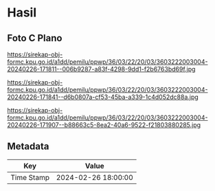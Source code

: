 # Hasil

## Foto C Plano

https://sirekap-obj-formc.kpu.go.id/a1dd/pemilu/ppwp/36/03/22/20/03/3603222003004-20240226-171811--006b9287-a83f-4298-9dd1-f2b6763bd69f.jpg

https://sirekap-obj-formc.kpu.go.id/a1dd/pemilu/ppwp/36/03/22/20/03/3603222003004-20240226-171841--d6b0807a-cf53-45ba-a339-1c4d052dc88a.jpg

https://sirekap-obj-formc.kpu.go.id/a1dd/pemilu/ppwp/36/03/22/20/03/3603222003004-20240226-171907--b88663c5-8ea2-40a6-9522-f21803880285.jpg


## Metadata

| Key        | Value               |
| ---------- | ------------------- |
| Time Stamp | 2024-02-26 18:00:00 |



